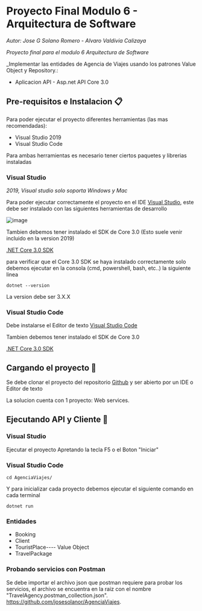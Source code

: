 # Proyecto Final Modulo 6 - Arquitectura de Software

_Autor: Jose G Solano Romero - Alvaro Valdivia Calizaya_

_Proyecto final para el modulo 6 Arquitectura de Software_

_Implementar las  entidades de Agencia de Viajes usando los patrones Value Object y Repository.:

* Aplicacion API - Asp.net API Core 3.0

## Pre-requisitos e Instalacion 📋

Para poder ejecutar el proyecto diferentes herramientas (las mas recomendadas):

* Visual Studio 2019
* Visual Studio Code

Para ambas herramientas es necesario tener ciertos paquetes y librerias instaladas

### Visual Studio 
_2019, Visual studio solo soporta Windows y Mac_

Para poder ejecutar correctamente el proyecto en el IDE [Visual Studio](https://visualstudio.microsoft.com/es/downloads/), este debe ser instalado con las siguientes herramientas de desarrollo

![image](https://user-images.githubusercontent.com/43735720/64465903-f139f280-d0dc-11e9-9deb-014da2f7a541.png)

Tambien debemos tener instalado el SDK de Core 3.0 (Esto suele venir incluido en la version 2019)

[.NET Core 3.0 SDK](https://dotnet.microsoft.com/download)

para verificar que el Core 3.0 SDK se haya instalado correctamente solo debemos ejecutar en la consola (cmd, powershell, bash, etc..) la siguiente linea

```
dotnet --version
```
La version debe ser 3.X.X

### Visual Studio Code

Debe instalarse el Editor de texto [Visual Studio Code](https://visualstudio.microsoft.com/es/downloads/)

Tambien debemos tener instalado el SDK de Core 3.0

[.NET Core 3.0 SDK](https://dotnet.microsoft.com/download)


## Cargando el proyecto 🔧

Se debe clonar el proyecto del repositorio [Github](https://github.com/josesolanor/AgenciaViajes) y ser abierto por un IDE o Editor de texto

La solucion cuenta con 1 proyecto: Web services.

## Ejecutando API y Cliente 🚀

### Visual Studio

Ejecutar el proyecto Apretando la tecla F5 o el Boton "Iniciar"

### Visual Studio Code

```
cd AgenciaViajes/
```

Y para inicializar cada proyecto debemos ejecutar el siguiente comando en cada terminal
```
dotnet run
```
### Entidades

* Booking
* Client
* TouristPlace---- Value Object
* TravelPackage

### Probando servicios con Postman
Se debe importar el archivo json que postman requiere para probar los servicios, el archivo se encuentra en la raiz con el nombre "TravelAgency.postman_collection.json". https://github.com/josesolanor/AgenciaViajes. 


